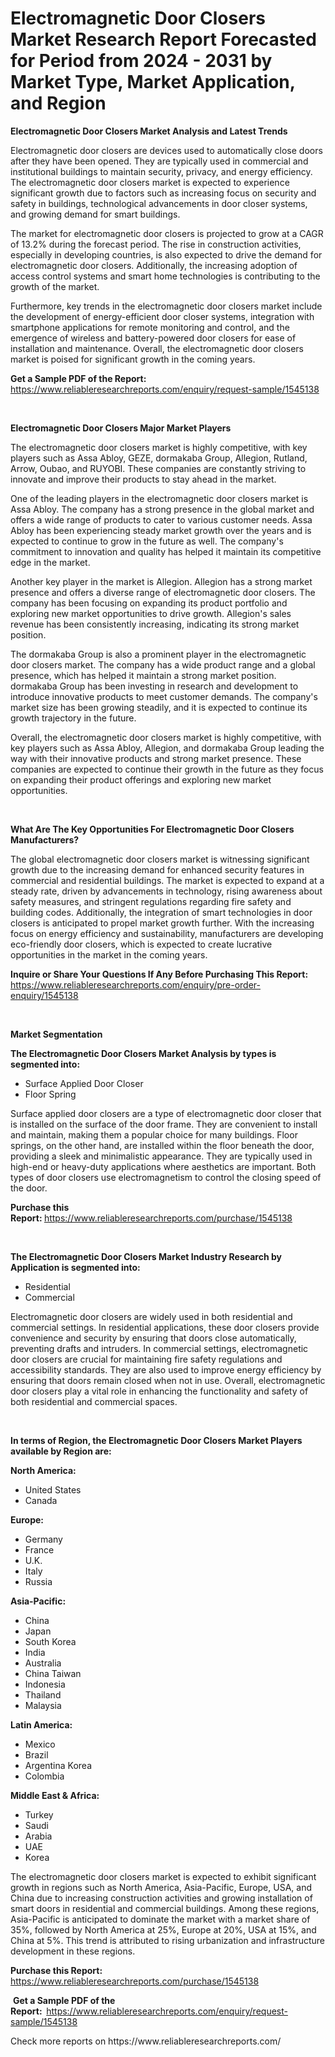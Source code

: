 <p><h1>Electromagnetic Door Closers Market Research Report Forecasted for Period from 2024 -  2031 by Market Type, Market Application, and Region</h1></p><p><strong>Electromagnetic Door Closers Market Analysis and Latest Trends</strong></p>
<p><p>Electromagnetic door closers are devices used to automatically close doors after they have been opened. They are typically used in commercial and institutional buildings to maintain security, privacy, and energy efficiency. The electromagnetic door closers market is expected to experience significant growth due to factors such as increasing focus on security and safety in buildings, technological advancements in door closer systems, and growing demand for smart buildings.</p><p>The market for electromagnetic door closers is projected to grow at a CAGR of 13.2% during the forecast period. The rise in construction activities, especially in developing countries, is also expected to drive the demand for electromagnetic door closers. Additionally, the increasing adoption of access control systems and smart home technologies is contributing to the growth of the market.</p><p>Furthermore, key trends in the electromagnetic door closers market include the development of energy-efficient door closer systems, integration with smartphone applications for remote monitoring and control, and the emergence of wireless and battery-powered door closers for ease of installation and maintenance. Overall, the electromagnetic door closers market is poised for significant growth in the coming years.</p></p>
<p><strong>Get a Sample PDF of the Report:&nbsp;</strong> <a href="https://www.reliableresearchreports.com/enquiry/request-sample/1545138">https://www.reliableresearchreports.com/enquiry/request-sample/1545138</a></p>
<p>&nbsp;</p>
<p><strong>Electromagnetic Door Closers Major Market Players</strong></p>
<p><p>The electromagnetic door closers market is highly competitive, with key players such as Assa Abloy, GEZE, dormakaba Group, Allegion, Rutland, Arrow, Oubao, and RUYOBI. These companies are constantly striving to innovate and improve their products to stay ahead in the market.</p><p>One of the leading players in the electromagnetic door closers market is Assa Abloy. The company has a strong presence in the global market and offers a wide range of products to cater to various customer needs. Assa Abloy has been experiencing steady market growth over the years and is expected to continue to grow in the future as well. The company's commitment to innovation and quality has helped it maintain its competitive edge in the market.</p><p>Another key player in the market is Allegion. Allegion has a strong market presence and offers a diverse range of electromagnetic door closers. The company has been focusing on expanding its product portfolio and exploring new market opportunities to drive growth. Allegion's sales revenue has been consistently increasing, indicating its strong market position.</p><p>The dormakaba Group is also a prominent player in the electromagnetic door closers market. The company has a wide product range and a global presence, which has helped it maintain a strong market position. dormakaba Group has been investing in research and development to introduce innovative products to meet customer demands. The company's market size has been growing steadily, and it is expected to continue its growth trajectory in the future.</p><p>Overall, the electromagnetic door closers market is highly competitive, with key players such as Assa Abloy, Allegion, and dormakaba Group leading the way with their innovative products and strong market presence. These companies are expected to continue their growth in the future as they focus on expanding their product offerings and exploring new market opportunities.</p></p>
<p>&nbsp;</p>
<p><strong>What Are The Key Opportunities For Electromagnetic Door Closers Manufacturers?</strong></p>
<p><p>The global electromagnetic door closers market is witnessing significant growth due to the increasing demand for enhanced security features in commercial and residential buildings. The market is expected to expand at a steady rate, driven by advancements in technology, rising awareness about safety measures, and stringent regulations regarding fire safety and building codes. Additionally, the integration of smart technologies in door closers is anticipated to propel market growth further. With the increasing focus on energy efficiency and sustainability, manufacturers are developing eco-friendly door closers, which is expected to create lucrative opportunities in the market in the coming years.</p></p>
<p><strong>Inquire or Share Your Questions If Any Before Purchasing This Report:</strong> <a href="https://www.reliableresearchreports.com/enquiry/pre-order-enquiry/1545138">https://www.reliableresearchreports.com/enquiry/pre-order-enquiry/1545138</a></p>
<p>&nbsp;</p>
<p><strong>Market Segmentation</strong></p>
<p><strong>The Electromagnetic Door Closers Market Analysis by types is segmented into:</strong></p>
<p><ul><li>Surface Applied Door Closer</li><li>Floor Spring</li></ul></p>
<p><p>Surface applied door closers are a type of electromagnetic door closer that is installed on the surface of the door frame. They are convenient to install and maintain, making them a popular choice for many buildings. Floor springs, on the other hand, are installed within the floor beneath the door, providing a sleek and minimalistic appearance. They are typically used in high-end or heavy-duty applications where aesthetics are important. Both types of door closers use electromagnetism to control the closing speed of the door.</p></p>
<p><strong>Purchase this Report:&nbsp;</strong><a href="https://www.reliableresearchreports.com/purchase/1545138">https://www.reliableresearchreports.com/purchase/1545138</a></p>
<p>&nbsp;</p>
<p><strong>The Electromagnetic Door Closers Market Industry Research by Application is segmented into:</strong></p>
<p><ul><li>Residential</li><li>Commercial</li></ul></p>
<p><p>Electromagnetic door closers are widely used in both residential and commercial settings. In residential applications, these door closers provide convenience and security by ensuring that doors close automatically, preventing drafts and intruders. In commercial settings, electromagnetic door closers are crucial for maintaining fire safety regulations and accessibility standards. They are also used to improve energy efficiency by ensuring that doors remain closed when not in use. Overall, electromagnetic door closers play a vital role in enhancing the functionality and safety of both residential and commercial spaces.</p></p>
<p>&nbsp;</p>
<p><strong>In terms of Region, the Electromagnetic Door Closers Market Players available by Region are:</strong></p>
<p>
    <p> <strong> North America: </strong>
        <ul>
            <li>United States</li>
            <li>Canada</li>
        </ul>
        </p> 
    <p> <strong> Europe: </strong>
        <ul>
            <li>Germany</li>
            <li>France</li>
            <li>U.K.</li>
            <li>Italy</li>
            <li>Russia</li>
        </ul>
        </p> 
    <p> <strong> Asia-Pacific: </strong>
        <ul>
            <li>China</li>
            <li>Japan</li>
            <li>South Korea</li>
            <li>India</li>
            <li>Australia</li>
            <li>China Taiwan</li>
            <li>Indonesia</li>
            <li>Thailand</li>
            <li>Malaysia</li>
        </ul>
        </p> 
    <p> <strong> Latin America: </strong>
        <ul>
            <li>Mexico</li>
            <li>Brazil</li>
            <li>Argentina Korea</li>
            <li>Colombia</li>
        </ul>
        </p> 
    <p> <strong> Middle East & Africa: </strong>
        <ul>
            <li>Turkey</li>
            <li>Saudi</li>
            <li>Arabia</li>
            <li>UAE</li>
            <li>Korea</li>
        </ul>
    </p>
    </p>
<p><p>The electromagnetic door closers market is expected to exhibit significant growth in regions such as North America, Asia-Pacific, Europe, USA, and China due to increasing construction activities and growing installation of smart doors in residential and commercial buildings. Among these regions, Asia-Pacific is anticipated to dominate the market with a market share of 35%, followed by North America at 25%, Europe at 20%, USA at 15%, and China at 5%. This trend is attributed to rising urbanization and infrastructure development in these regions.</p></p>
<p><strong>Purchase this Report: </strong><a href="https://www.reliableresearchreports.com/purchase/1545138">https://www.reliableresearchreports.com/purchase/1545138</a></p>
<p>&nbsp;<strong>Get a Sample PDF of the Report:&nbsp;&nbsp;</strong><a href="https://www.reliableresearchreports.com/enquiry/request-sample/1545138">https://www.reliableresearchreports.com/enquiry/request-sample/1545138</a></p>
<p><strong></strong></p>
<p>Check more reports on https://www.reliableresearchreports.com/</p>